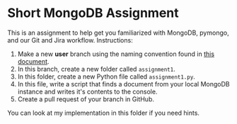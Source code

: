 # Short MongoDB Assignment

This is an assignment to help get you familiarized with MongoDB, pymongo, and our Git and Jira workflow. Instructions:

1. Make a new **user** branch using the naming convention found in [this document](https://github.com/Code-the-Change-YYC/Development-Resources/blob/master/Git-Guide/Branching-Conventions.adoc).
2. In this branch, create a new folder called `assignment1`.
3. In this folder, create a new Python file called `assignment1.py`.
4. In this file, write a script that finds a document from your local MongoDB instance and writes it's contents to the console.
5. Create a pull request of your branch in GitHub.

You can look at my implementation in this folder if you need hints.
